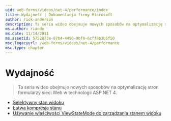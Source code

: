 ```yaml
---
uid: web-forms/videos/net-4/performance/index
title: Wydajność | Dokumentacja firmy Microsoft
author: rick-anderson
description: Ta seria wideo obejmuje nowych sposobów na optymalizację stron formularzy sieci Web w technologii ASP.NET 4.
ms.author: riande
ms.date: 11/14/2011
ms.assetid: 5752873e-07b4-4450-9bf8-6cff8b3b5f50
msc.legacyurl: /web-forms/videos/net-4/performance
msc.type: chapter
---
```

<a name="performance"></a>Wydajność
====================
> Ta seria wideo obejmuje nowych sposobów na optymalizację stron formularzy sieci Web w technologii ASP.NET 4.


- [Selektywny stan widoku](aspnet-4-quick-hit-selective-view-state.md)
- [Łatwa kompresja stanu](aspnet-4-quick-hit-easy-state-compression.md)
- [Używanie właściwości ViewStateMode do zarządzania stanem widoku](how-do-i-use-the-viewstatemode-property-for-managing-viewstate.md)
